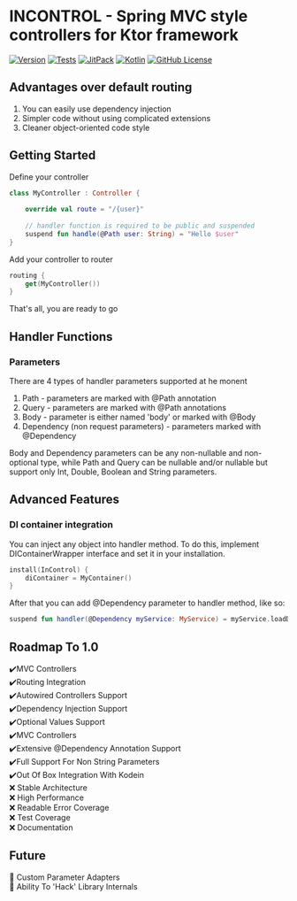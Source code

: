 # INCONTROL - Spring MVC style controllers for Ktor framework
[![Version](https://img.shields.io/badge/version-indev-green)]()
[![Tests](https://github.com/SkoSC/ktor-incontrol/workflows/Tests/badge.svg)]()
[![JitPack](https://jitpack.io/v/SkoSC/ktor-incontrol.svg)](https://jitpack.io/#SkoSC/ktor-incontrol)
[![Kotlin](https://img.shields.io/badge/kotlin-1.4.10-blue.svg?logo=kotlin)](http://kotlinlang.org)
[![GitHub License](https://img.shields.io/badge/license-Apache%20License%202.0-blue.svg?style=flat)](http://www.apache.org/licenses/LICENSE-2.0)

## Advantages over default routing
1. You can easily use dependency injection
2. Simpler code without using complicated extensions
3. Cleaner object-oriented code style

## Getting Started
Define your controller
```kotlin
class MyController : Controller {
    
    override val route = "/{user}"
    
    // handler function is required to be public and suspended
    suspend fun handle(@Path user: String) = "Hello $user"
}
```
Add your controller to router
```kotlin
routing {
    get(MyController())
}
```
That's all, you are ready to go

## Handler Functions
### Parameters
There are 4 types of handler parameters supported at he monent
1. Path - parameters are marked with @Path annotation
2. Query - parameters are marked with @Path annotations
3. Body - parameter is either named 'body' or marked with @Body
4. Dependency (non request parameters) - parameters marked with @Dependency

Body and Dependency parameters can be any non-nullable and non-optional type, while
Path and Query can be nullable and/or nullable but support only Int, Double, Boolean and String parameters.

## Advanced Features
### DI container integration
You can inject any object into handler method.
To do this, implement DIContainerWrapper interface and set it in your installation.
```kotlin
install(InControl) {
    diContainer = MyContainer()
}
```
After that you can add @Dependency parameter to handler method, like so:
```kotlin
suspend fun handler(@Dependency myService: MyService) = myService.loadData() 
```

## Roadmap To 1.0
✔️MVC Controllers  
✔️Routing Integration  
✔️Autowired Controllers Support  
✔️Dependency Injection Support  
✔️Optional Values Support  
✔️MVC Controllers  
✔️Extensive @Dependency Annotation Support  
✔️Full Support For Non String Parameters  
✔️Out Of Box Integration With Kodein  
❌   Stable Architecture  
❌   High Performance    
❌   Readable Error Coverage    
❌   Test Coverage  
❌   Documentation  

## Future
🚀   Custom Parameter Adapters  
🚀   Ability To 'Hack' Library Internals  
